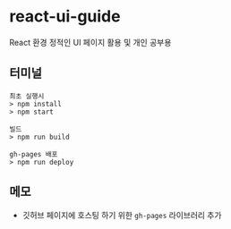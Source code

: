 # react-ui-guide

React 환경 정적인 UI 페이지 활용 및 개인 공부용

## 터미널

```
최초 실행시
> npm install
> npm start

빌드
> npm run build

gh-pages 배포
> npm run deploy
```

## 메모

- 깃허브 페이지에 호스팅 하기 위한 `gh-pages` 라이브러리 추가
